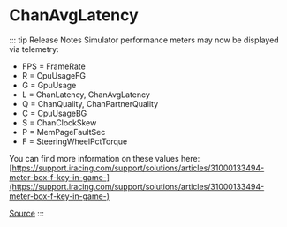 # ChanAvgLatency <Badge text="float" />

::: tip Release Notes
Simulator performance meters may now be displayed via telemetry:

- FPS = FrameRate
- R = CpuUsageFG
- G = GpuUsage
- L = ChanLatency, ChanAvgLatency
- Q = ChanQuality, ChanPartnerQuality
- C = CpuUsageBG
- S = ChanClockSkew
- P = MemPageFaultSec
- F = SteeringWheelPctTorque

You can find more information on these values here: [https://support.iracing.com/support/solutions/articles/31000133494-meter-box-f-key-in-game-](https://support.iracing.com/support/solutions/articles/31000133494-meter-box-f-key-in-game-)

[Source](https://forums.iracing.com/discussion/209/2021-season-3-release-notes-2021-06-08-02)
:::
